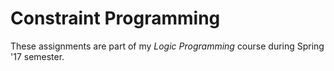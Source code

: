 # Constraint Programming

These assignments are part of my *Logic Programming* course during Spring '17 semester.
